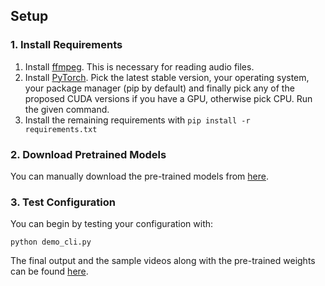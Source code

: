 ## Setup

### 1. Install Requirements
1. Install [ffmpeg](https://ffmpeg.org/download.html#get-packages). This is necessary for reading audio files.
2. Install [PyTorch](https://pytorch.org/get-started/locally/). Pick the latest stable version, your operating system, your package manager (pip by default) and finally pick any of the proposed CUDA versions if you have a GPU, otherwise pick CPU. Run the given command.
3. Install the remaining requirements with `pip install -r requirements.txt`

### 2. Download Pretrained Models
You can manually download the pre-trained models from [here](https://drive.google.com/drive/u/0/folders/1zQgUy52uxaWHPvQimzjLSkvdrV0ydPNe).

### 3. Test Configuration
You can begin by testing your configuration with:

`python demo_cli.py`

The final output and the sample videos along with the pre-trained weights can be found [here](https://drive.google.com/drive/folders/1zQgUy52uxaWHPvQimzjLSkvdrV0ydPNe?usp=sharing).




